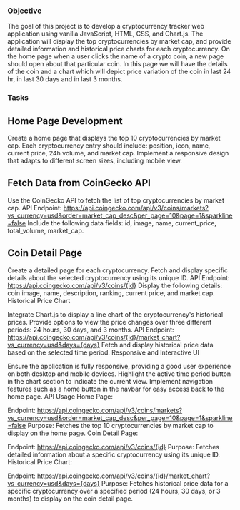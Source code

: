 ### Objective
The goal of this project is to develop a cryptocurrency tracker web application using vanilla JavaScript, HTML, CSS, and Chart.js. The application will display the top cryptocurrencies by market cap, and provide detailed information and historical price charts for each cryptocurrency. On the home page when a user clicks the name of a crypto coin, a new page should open about that particular coin. In this page we will have the details of the coin and a chart which will depict price variation of the coin in last 24 hr, in last 30 days and in last 3 months.

### Tasks
## Home Page Development

Create a home page that displays the top 10 cryptocurrencies by market cap.
Each cryptocurrency entry should include: position, icon, name, current price, 24h volume, and market cap.
Implement a responsive design that adapts to different screen sizes, including mobile view.
## Fetch Data from CoinGecko API

Use the CoinGecko API to fetch the list of top cryptocurrencies by market cap.
API Endpoint: https://api.coingecko.com/api/v3/coins/markets?vs_currency=usd&order=market_cap_desc&per_page=10&page=1&sparkline=false
Include the following data fields: id, image, name, current_price, total_volume, market_cap.

## Coin Detail Page

Create a detailed page for each cryptocurrency.
Fetch and display specific details about the selected cryptocurrency using its unique ID.
API Endpoint: https://api.coingecko.com/api/v3/coins/{id}
Display the following details: coin image, name, description, ranking, current price, and market cap.
Historical Price Chart

Integrate Chart.js to display a line chart of the cryptocurrency's historical prices.
Provide options to view the price changes over three different periods: 24 hours, 30 days, and 3 months.
API Endpoint: https://api.coingecko.com/api/v3/coins/{id}/market_chart?vs_currency=usd&days={days}
Fetch and display historical price data based on the selected time period.
Responsive and Interactive UI

Ensure the application is fully responsive, providing a good user experience on both desktop and mobile devices.
Highlight the active time period button in the chart section to indicate the current view.
Implement navigation features such as a home button in the navbar for easy access back to the home page.
API Usage
Home Page:

Endpoint: https://api.coingecko.com/api/v3/coins/markets?vs_currency=usd&order=market_cap_desc&per_page=10&page=1&sparkline=false
Purpose: Fetches the top 10 cryptocurrencies by market cap to display on the home page.
Coin Detail Page:

Endpoint: https://api.coingecko.com/api/v3/coins/{id}
Purpose: Fetches detailed information about a specific cryptocurrency using its unique ID.
Historical Price Chart:

Endpoint: https://api.coingecko.com/api/v3/coins/{id}/market_chart?vs_currency=usd&days={days}
Purpose: Fetches historical price data for a specific cryptocurrency over a specified period (24 hours, 30 days, or 3 months) to display on the coin detail page.